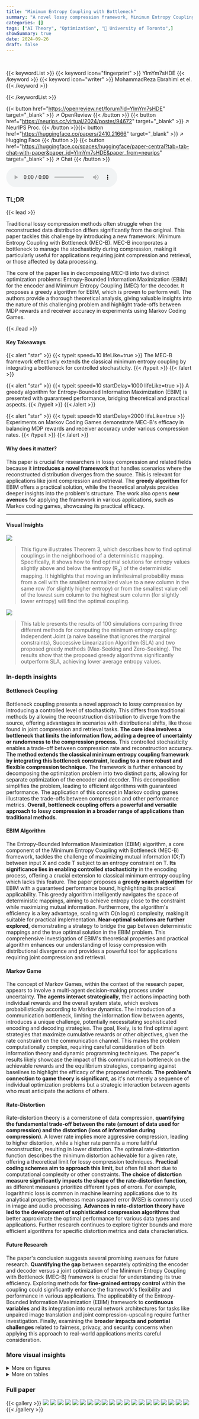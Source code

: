 ```yaml
---
title: "Minimum Entropy Coupling with Bottleneck"
summary: "A novel lossy compression framework, Minimum Entropy Coupling with Bottleneck (MEC-B),  extends existing methods by integrating a bottleneck for controlled stochasticity, enhancing performance in scen..."
categories: []
tags: ["AI Theory", "Optimization", "🏢 University of Toronto",]
showSummary: true
date: 2024-09-26
draft: false
---
```


<br>

{{< keywordList >}}
{{< keyword icon="fingerprint" >}} YlmYm7sHDE {{< /keyword >}}
{{< keyword icon="writer" >}} MohammadReza Ebrahimi et el. {{< /keyword >}}
 
{{< /keywordList >}}

{{< button href="https://openreview.net/forum?id=YlmYm7sHDE" target="_blank" >}}
↗ OpenReview
{{< /button >}}
{{< button href="https://neurips.cc/virtual/2024/poster/94672" target="_blank" >}}
↗ NeurIPS Proc.
{{< /button >}}{{< button href="https://huggingface.co/papers/2410.21666" target="_blank" >}}
↗ Hugging Face
{{< /button >}}
{{< button href="https://huggingface.co/spaces/huggingface/paper-central?tab=tab-chat-with-paper&paper_id=YlmYm7sHDE&paper_from=neurips" target="_blank" >}}
↗ Chat
{{< /button >}}



<audio controls>
    <source src="https://ai-paper-reviewer.com/YlmYm7sHDE/podcast.wav" type="audio/wav">
    Your browser does not support the audio element.
</audio>


### TL;DR


{{< lead >}}

Traditional lossy compression methods often struggle when the reconstructed data distribution differs significantly from the original. This paper tackles this challenge by introducing a new framework: Minimum Entropy Coupling with Bottleneck (MEC-B). MEC-B incorporates a bottleneck to manage the stochasticity during compression, making it particularly useful for applications requiring joint compression and retrieval, or those affected by data processing. 

The core of the paper lies in decomposing MEC-B into two distinct optimization problems: Entropy-Bounded Information Maximization (EBIM) for the encoder and Minimum Entropy Coupling (MEC) for the decoder.  It proposes a greedy algorithm for EBIM, which is proven to perform well. The authors provide a thorough theoretical analysis, giving valuable insights into the nature of this challenging problem and highlight trade-offs between MDP rewards and receiver accuracy in experiments using Markov Coding Games.

{{< /lead >}}


#### Key Takeaways

{{< alert "star" >}}
{{< typeit speed=10 lifeLike=true >}} The MEC-B framework effectively extends the classical minimum entropy coupling by integrating a bottleneck for controlled stochasticity. {{< /typeit >}}
{{< /alert >}}

{{< alert "star" >}}
{{< typeit speed=10 startDelay=1000 lifeLike=true >}} A greedy algorithm for Entropy-Bounded Information Maximization (EBIM) is presented with guaranteed performance, bridging theoretical and practical aspects. {{< /typeit >}}
{{< /alert >}}

{{< alert "star" >}}
{{< typeit speed=10 startDelay=2000 lifeLike=true >}} Experiments on Markov Coding Games demonstrate MEC-B's efficacy in balancing MDP rewards and receiver accuracy under various compression rates. {{< /typeit >}}
{{< /alert >}}

#### Why does it matter?
This paper is crucial for researchers in lossy compression and related fields because it **introduces a novel framework** that handles scenarios where the reconstructed distribution diverges from the source.  This is relevant for applications like joint compression and retrieval. The **greedy algorithm** for EBIM offers a practical solution, while the theoretical analysis provides deeper insights into the problem's structure.  The work also opens **new avenues** for applying the framework in various applications, such as Markov coding games, showcasing its practical efficacy.

------
#### Visual Insights



![](https://ai-paper-reviewer.com/YlmYm7sHDE/figures_5_1.jpg)

> This figure illustrates Theorem 3, which describes how to find optimal couplings in the neighborhood of a deterministic mapping.  Specifically, it shows how to find optimal solutions for entropy values slightly above and below the entropy (R<sub>g</sub>) of the deterministic mapping.  It highlights that moving an infinitesimal probability mass from a cell with the smallest normalized value to a new column in the same row (for slightly higher entropy) or from the smallest value cell of the lowest sum column to the highest sum column (for slightly lower entropy) will find the optimal coupling.





![](https://ai-paper-reviewer.com/YlmYm7sHDE/tables_1_1.jpg)

> This table presents the results of 100 simulations comparing three different methods for computing the minimum entropy coupling: Independent Joint (a naive baseline that ignores the marginal constraints), Successive Linearization Algorithm (SLA) and two proposed greedy methods (Max-Seeking and Zero-Seeking).  The results show that the proposed greedy algorithms significantly outperform SLA, achieving lower average entropy values.





### In-depth insights


#### Bottleneck Coupling
Bottleneck coupling presents a novel approach to lossy compression by introducing a controlled level of stochasticity.  This differs from traditional methods by allowing the reconstruction distribution to diverge from the source, offering advantages in scenarios with distributional shifts, like those found in joint compression and retrieval tasks.  **The core idea involves a bottleneck that limits the information flow, adding a degree of uncertainty or randomness to the compression process.** This controlled stochasticity enables a trade-off between compression rate and reconstruction accuracy.  **The method extends the classical minimum entropy coupling framework by integrating this bottleneck constraint, leading to a more robust and flexible compression technique.**  The framework is further enhanced by decomposing the optimization problem into two distinct parts, allowing for separate optimization of the encoder and decoder.  This decomposition simplifies the problem, leading to efficient algorithms with guaranteed performance.  The application of this concept in Markov coding games illustrates the trade-offs between compression and other performance metrics. **Overall, bottleneck coupling offers a powerful and versatile approach to lossy compression in a broader range of applications than traditional methods**.

#### EBIM Algorithm
The Entropy-Bounded Information Maximization (EBIM) algorithm, a core component of the Minimum Entropy Coupling with Bottleneck (MEC-B) framework, tackles the challenge of maximizing mutual information I(X;T) between input X and code T subject to an entropy constraint on T.  **Its significance lies in enabling controlled stochasticity** in the encoding process, offering a crucial extension to classical minimum entropy coupling which lacks this feature.  The paper proposes a **greedy search algorithm** for EBIM with a guaranteed performance bound, highlighting its practical applicability.  This greedy algorithm intelligently navigates the space of deterministic mappings, aiming to achieve entropy close to the constraint while maximizing mutual information. Furthermore, the algorithm's efficiency is a key advantage, scaling with O(n log n) complexity, making it suitable for practical implementation.  **Near-optimal solutions are further explored**, demonstrating a strategy to bridge the gap between deterministic mappings and the true optimal solution in the EBIM problem.  This comprehensive investigation of EBIM's theoretical properties and practical algorithm enhances our understanding of lossy compression with distributional divergence and provides a powerful tool for applications requiring joint compression and retrieval.

#### Markov Game
The concept of Markov Games, within the context of the research paper, appears to involve a multi-agent decision-making process under uncertainty.  **The agents interact strategically**, their actions impacting both individual rewards and the overall system state, which evolves probabilistically according to Markov dynamics.  The introduction of a communication bottleneck, limiting the information flow between agents, introduces a unique challenge, potentially necessitating sophisticated encoding and decoding strategies.  The goal, likely, is to find optimal agent strategies that maximize cumulative rewards or other objectives, given the rate constraint on the communication channel. This makes the problem computationally complex, requiring careful consideration of both information theory and dynamic programming techniques. The paper's results likely showcase the impact of this communication bottleneck on the achievable rewards and the equilibrium strategies, comparing against baselines to highlight the efficacy of the proposed methods.  **The problem's connection to game theory is significant**, as it's not merely a sequence of individual optimization problems but a strategic interaction between agents who must anticipate the actions of others.

#### Rate-Distortion
Rate-distortion theory is a cornerstone of data compression, **quantifying the fundamental trade-off between the rate (amount of data used for compression) and the distortion (loss of information during compression)**.  A lower rate implies more aggressive compression, leading to higher distortion, while a higher rate permits a more faithful reconstruction, resulting in lower distortion.  The optimal rate-distortion function describes the minimum distortion achievable for a given rate, offering a theoretical limit for lossy compression techniques.  **Practical coding schemes aim to approach this limit**, but often fall short due to computational complexity or other constraints.  **The choice of distortion measure significantly impacts the shape of the rate-distortion function**, as different measures prioritize different types of errors.  For example, logarithmic loss is common in machine learning applications due to its analytical properties, whereas mean squared error (MSE) is commonly used in image and audio processing.  **Advances in rate-distortion theory have led to the development of sophisticated compression algorithms** that better approximate the optimal performance for various data types and applications.  Further research continues to explore tighter bounds and more efficient algorithms for specific distortion metrics and data characteristics.

#### Future Research
The paper's conclusion suggests several promising avenues for future research.  **Quantifying the gap** between separately optimizing the encoder and decoder versus a joint optimization of the Minimum Entropy Coupling with Bottleneck (MEC-B) framework is crucial for understanding its true efficiency.  Exploring methods for **fine-grained entropy control** within the coupling could significantly enhance the framework's flexibility and performance in various applications.  The applicability of the Entropy-Bounded Information Maximization (EBIM) framework to **continuous variables** and its integration into neural network architectures for tasks like unpaired image translation and joint compression-upscaling require further investigation.  Finally, examining the **broader impacts and potential challenges** related to fairness, privacy, and security concerns when applying this approach to real-world applications merits careful consideration.


### More visual insights

<details>
<summary>More on figures
</summary>


![](https://ai-paper-reviewer.com/YlmYm7sHDE/figures_6_1.jpg)

> This figure compares two approaches for solving the Entropy-Bounded Information Maximization (EBIM) problem for a specific probability distribution (px = [0.7, 0.2, 0.1]). The left panel shows the optimal solutions obtained via an exhaustive brute-force search. The right panel demonstrates an alternative method based on Theorem 3, where the solutions are obtained by starting with a deterministic mapping and then applying transformations to close the gap to the optimal solution. The figure highlights that the method based on Theorem 3 effectively recovers the optimal solutions obtained by brute force, illustrating the effectiveness of the proposed approach.


![](https://ai-paper-reviewer.com/YlmYm7sHDE/figures_8_1.jpg)

> This figure shows the trade-off between the average MDP reward and the receiver's decoding accuracy by varying the parameter β using two different compression methods: the proposed deterministic EBIM solver and a uniform quantizer.  The left panel displays results from the deterministic EBIM solver (Algorithm 1), while the right panel shows results from the uniform quantizer (Algorithm 5).  Each data point represents the average over 200 episodes, with message size of 512 and a uniform prior.


![](https://ai-paper-reviewer.com/YlmYm7sHDE/figures_9_1.jpg)

> This figure shows how the receiver's belief about the message evolves over time for different compression rates and values of β (beta). β controls the stochasticity of the agent's actions in the Markov Decision Process (MDP).  The plots compare the performance of the proposed deterministic EBIM solver (Algorithm 1) with a baseline uniform quantizer (Algorithm 5).  Different colors represent various compression rates, demonstrating the trade-off between compression efficiency and the speed of convergence to the correct message.


![](https://ai-paper-reviewer.com/YlmYm7sHDE/figures_15_1.jpg)

> This figure illustrates Theorem 3, which describes how to find optimal couplings close to any deterministic mapping. It shows how to find the optimal couplings in the neighborhood of a deterministic mapping by moving infinitesimal probability mass from one cell to another.  The figure visualizes the changes in mutual information (I(X;T)) and entropy (H(T)) as a result of these small probability mass changes.  The lines show different solutions which maximize mutual information for a given entropy value.


![](https://ai-paper-reviewer.com/YlmYm7sHDE/figures_22_1.jpg)

> This figure shows the generated couplings for different compression rates in the MEC-B framework using uniform input and output distributions.  The compression rate is defined as the ratio of the input entropy to the allowed code budget. As the compression rate increases (meaning less information is allowed to be transmitted), the couplings become more stochastic and their entropy increases.


![](https://ai-paper-reviewer.com/YlmYm7sHDE/figures_23_1.jpg)

> This figure compares the mutual information achieved by the proposed deterministic EBIM solver and the method from Shkel et al. (2017) for two different input distributions: Binomial and Truncated Geometric. The x-axis represents the maximum allowed entropy H(T) (rate), and the y-axis represents the mutual information I(X;T) achieved.  The plot shows that both methods perform similarly in the high-rate regime, but in the low-rate regime, the proposed method identifies more mappings and outperforms the Shkel et al. (2017) method.


![](https://ai-paper-reviewer.com/YlmYm7sHDE/figures_24_1.jpg)

> This figure visualizes the couplings generated by the Minimum Entropy Coupling with Bottleneck (MEC-B) framework for different compression rates.  The input and output distributions are uniform.  Each subplot shows a coupling matrix at a specific compression rate (H(X)/R).  As the compression rate increases (meaning the code budget R decreases relative to the input entropy H(X)), the couplings transition from deterministic (mostly diagonal) to increasingly stochastic (more spread out). The color intensity represents the coupling probability. Darker blue indicates higher probability.


![](https://ai-paper-reviewer.com/YlmYm7sHDE/figures_25_1.jpg)

> This figure shows a block diagram of the unsupervised image restoration framework proposed in the paper. The framework consists of an encoder, generator, reconstructor, and discriminator. The encoder takes a low-resolution image X as input and outputs a compressed representation T. The generator takes T and a noise vector Z as input and outputs a high-resolution image Y. The reconstructor takes Y as input and outputs a reconstructed low-resolution image X'. The discriminator takes Y and X' as input and outputs an adversarial loss Ladv. The total loss is the sum of the adversarial loss and an information loss Linfo, which encourages the generated image Y to be similar to the original image X.


![](https://ai-paper-reviewer.com/YlmYm7sHDE/figures_26_1.jpg)

> This figure visualizes the couplings generated using the Minimum Entropy Coupling with Bottleneck (MEC-B) framework.  It shows how the joint distribution between the input (X) and output (Y) changes as the compression rate varies.  The compression rate is the ratio of the input entropy to the allowed code budget, H(X)/R. Higher compression rates mean less information is preserved. As the compression rate increases (moving from left to right and top to bottom), the coupling becomes more stochastic, as evidenced by increased entropy and less deterministic mappings between X and Y. This illustrates the trade-off between compression and the resulting entropy.


![](https://ai-paper-reviewer.com/YlmYm7sHDE/figures_26_2.jpg)

> This figure shows example inputs (low-resolution images) and their corresponding outputs (high-resolution images upscaled by a factor of 4) from the Street View House Numbers (SVHN) dataset.  The figure illustrates the performance of the unsupervised image restoration framework proposed in the paper. Note that some color discrepancies may be observed between original and upscaled images, as pointed out in the paper, reflecting the invariance of mutual information to invertible transformations (e.g., color permutations).


</details>




<details>
<summary>More on tables
</summary>


![](https://ai-paper-reviewer.com/YlmYm7sHDE/tables_1_2.jpg)
> This table compares the average achieved joint entropy from 100 simulations of different methods for solving the minimum entropy coupling problem.  The methods compared are: independently generated joint distributions, Successive Linearization Algorithm (SLA), a max-seeking greedy algorithm, and a zero-seeking greedy algorithm. The results show that the greedy algorithms achieve significantly lower joint entropy than the other methods.

![](https://ai-paper-reviewer.com/YlmYm7sHDE/tables_1_3.jpg)
> This table compares the average joint entropy achieved by three different methods for minimum entropy coupling: Independent Joint, Successive Linearization Algorithm (SLA), Max-Seeking Greedy, and Zero-Seeking Greedy.  The results are based on 100 simulations, with each simulation using randomly generated marginal distributions. The table demonstrates the performance difference between the methods, highlighting the effectiveness of the greedy algorithms in finding near-optimal solutions.

![](https://ai-paper-reviewer.com/YlmYm7sHDE/tables_4_1.jpg)
> This table compares the average joint entropy achieved by three different methods for minimum entropy coupling: Independent Joint, Successive Linearization Algorithm (SLA), Max-Seeking Greedy, and Zero-Seeking Greedy.  The results are based on 100 simulations with various marginal distributions, and show that the greedy algorithms significantly outperform the SLA and Independent Joint methods.

![](https://ai-paper-reviewer.com/YlmYm7sHDE/tables_7_1.jpg)
> This table presents a comparison of the average achieved joint entropy for three different methods used to solve the Minimum Entropy Coupling problem. The methods compared are Independent Joint, Successive Linearization Algorithm (SLA), Max-Seeking Greedy, and Zero-Seeking Greedy.  For each method, the average joint entropy and its standard deviation across 100 simulations are reported.  The results show that the greedy methods (Max-Seeking and Zero-Seeking) achieve significantly lower joint entropy compared to the other methods.

![](https://ai-paper-reviewer.com/YlmYm7sHDE/tables_7_2.jpg)
> This table compares the average achieved joint entropy from three different methods for calculating the minimum entropy coupling given 100 simulations of marginal distributions. The methods compared are: calculating the joint entropy independently, using successive linearization algorithm (SLA), and using two greedy algorithms (max-seeking and zero-seeking greedy).  The results show that the two greedy algorithms achieve significantly lower average joint entropy than the other methods, demonstrating their efficiency for approximating minimum entropy coupling.

![](https://ai-paper-reviewer.com/YlmYm7sHDE/tables_7_3.jpg)
> This table presents a comparison of the average joint entropy achieved by three different methods for minimum entropy coupling across 100 simulations. The methods compared are Independent Joint (a baseline where the joint distribution is simply the product of the marginals), Successive Linearization Algorithm (SLA), Max-Seeking Greedy, and Zero-Seeking Greedy.  The Max-Seeking and Zero-Seeking Greedy methods are the two approximate greedy algorithms proposed in the paper. The table shows that the proposed greedy algorithms achieve significantly lower joint entropy compared to the baseline and SLA.

![](https://ai-paper-reviewer.com/YlmYm7sHDE/tables_8_1.jpg)
> This table presents a comparison of the average achieved joint entropy for three different methods used to solve the minimum entropy coupling problem. The methods compared are: Independent Joint (a baseline where marginals are independent), Successive Linearization Algorithm (SLA) (a general concave minimization method), Max-Seeking Greedy, and Zero-Seeking Greedy (two new proposed linear-time approximate greedy algorithms). The results show that the new proposed greedy algorithms significantly outperform the other methods, achieving substantially lower average joint entropy.

![](https://ai-paper-reviewer.com/YlmYm7sHDE/tables_14_1.jpg)
> This table presents the average achieved joint entropy from 100 simulations using three different methods: Independent Joint distribution, Successive Linearization Algorithm (SLA), Max-Seeking Greedy, and Zero-Seeking Greedy.  The table compares the performance of these algorithms in finding a joint distribution with minimal entropy given the marginal distributions. This demonstrates the effectiveness of the greedy algorithms (Max-Seeking and Zero-Seeking) compared to a standard method (SLA) and a naive approach (Independent Joint).

![](https://ai-paper-reviewer.com/YlmYm7sHDE/tables_21_1.jpg)
> This table presents the average achieved joint entropy from 100 simulations of marginal distributions using four different methods: Independent Joint, SLA, Max-Seeking Greedy, and Zero-Seeking Greedy.  The results show that the greedy methods (Max-Seeking and Zero-Seeking) significantly outperform the other two, achieving lower joint entropies.

![](https://ai-paper-reviewer.com/YlmYm7sHDE/tables_21_2.jpg)
> This table compares the average achieved joint entropy from 100 simulations using three different methods for calculating minimum entropy coupling: Independent Joint, Successive Linearization Algorithm (SLA), Max-Seeking Greedy, and Zero-Seeking Greedy.  The results show that the greedy algorithms achieve significantly lower entropy than the independent joint distribution and SLA.

![](https://ai-paper-reviewer.com/YlmYm7sHDE/tables_23_1.jpg)
> This table presents the average joint entropy achieved by three different methods for computing minimum entropy coupling across 100 simulations.  The methods compared are: Independent Joint (a baseline where the joint distribution is simply the product of the marginals); Successive Linearization Algorithm (SLA), a general concave minimization method; Max-Seeking Greedy and Zero-Seeking Greedy, the two greedy algorithms proposed in the paper.  The results demonstrate that the greedy algorithms significantly outperform the other methods in terms of minimizing entropy.

</details>




### Full paper

{{< gallery >}}
<img src="https://ai-paper-reviewer.com/YlmYm7sHDE/1.png" class="grid-w50 md:grid-w33 xl:grid-w25" />
<img src="https://ai-paper-reviewer.com/YlmYm7sHDE/2.png" class="grid-w50 md:grid-w33 xl:grid-w25" />
<img src="https://ai-paper-reviewer.com/YlmYm7sHDE/3.png" class="grid-w50 md:grid-w33 xl:grid-w25" />
<img src="https://ai-paper-reviewer.com/YlmYm7sHDE/4.png" class="grid-w50 md:grid-w33 xl:grid-w25" />
<img src="https://ai-paper-reviewer.com/YlmYm7sHDE/5.png" class="grid-w50 md:grid-w33 xl:grid-w25" />
<img src="https://ai-paper-reviewer.com/YlmYm7sHDE/6.png" class="grid-w50 md:grid-w33 xl:grid-w25" />
<img src="https://ai-paper-reviewer.com/YlmYm7sHDE/7.png" class="grid-w50 md:grid-w33 xl:grid-w25" />
<img src="https://ai-paper-reviewer.com/YlmYm7sHDE/8.png" class="grid-w50 md:grid-w33 xl:grid-w25" />
<img src="https://ai-paper-reviewer.com/YlmYm7sHDE/9.png" class="grid-w50 md:grid-w33 xl:grid-w25" />
<img src="https://ai-paper-reviewer.com/YlmYm7sHDE/10.png" class="grid-w50 md:grid-w33 xl:grid-w25" />
<img src="https://ai-paper-reviewer.com/YlmYm7sHDE/11.png" class="grid-w50 md:grid-w33 xl:grid-w25" />
<img src="https://ai-paper-reviewer.com/YlmYm7sHDE/12.png" class="grid-w50 md:grid-w33 xl:grid-w25" />
<img src="https://ai-paper-reviewer.com/YlmYm7sHDE/13.png" class="grid-w50 md:grid-w33 xl:grid-w25" />
<img src="https://ai-paper-reviewer.com/YlmYm7sHDE/14.png" class="grid-w50 md:grid-w33 xl:grid-w25" />
<img src="https://ai-paper-reviewer.com/YlmYm7sHDE/15.png" class="grid-w50 md:grid-w33 xl:grid-w25" />
<img src="https://ai-paper-reviewer.com/YlmYm7sHDE/16.png" class="grid-w50 md:grid-w33 xl:grid-w25" />
<img src="https://ai-paper-reviewer.com/YlmYm7sHDE/17.png" class="grid-w50 md:grid-w33 xl:grid-w25" />
<img src="https://ai-paper-reviewer.com/YlmYm7sHDE/18.png" class="grid-w50 md:grid-w33 xl:grid-w25" />
<img src="https://ai-paper-reviewer.com/YlmYm7sHDE/19.png" class="grid-w50 md:grid-w33 xl:grid-w25" />
<img src="https://ai-paper-reviewer.com/YlmYm7sHDE/20.png" class="grid-w50 md:grid-w33 xl:grid-w25" />
{{< /gallery >}}